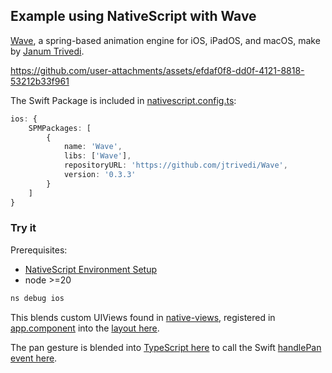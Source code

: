 ## Example using NativeScript with Wave

[Wave](https://github.com/jtrivedi/Wave), a spring-based animation engine for iOS, iPadOS, and macOS, make by [Janum Trivedi](https://github.com/jtrivedi).

https://github.com/user-attachments/assets/efdaf0f8-dd0f-4121-8818-53212b33f961

The Swift Package is included in [nativescript.config.ts](nativescript.config.ts):

```ts
ios: {
    SPMPackages: [
        {
            name: 'Wave',
            libs: ['Wave'],
            repositoryURL: 'https://github.com/jtrivedi/Wave',
            version: '0.3.3'
        }
    ]
}
```

### Try it

Prerequisites:
- [NativeScript Environment Setup](https://docs.nativescript.org/environment-setup.html)
- node >=20 

```bash
ns debug ios
```

This blends custom UIViews found in [native-views](src/app/native-views/), registered in [app.component](src/app/app.component.ts) into the [layout here](src/app/pip-example.component.html).

The pan gesture is blended into [TypeScript here](src/app/pip-example.component.ts) to call the Swift [handlePan event here](App_Resources/iOS/src/PIPWaveAnimator.swift).
